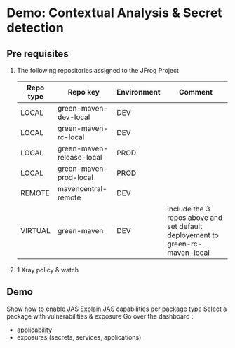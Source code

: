 # Demo: Contextual Analysis & Secret detection

## Pre requisites

1. The following repositories assigned to the JFrog Project

   Repo type | Repo key | Environment | Comment
   ---|---|--- |---
   LOCAL | green-maven-dev-local | DEV |
   LOCAL | green-maven-rc-local | DEV |
   LOCAL | green-maven-release-local | PROD |
   LOCAL | green-maven-prod-local | PROD |
   REMOTE | mavencentral-remote | DEV |
   VIRTUAL | green-maven  | DEV | include the 3 repos above and set default deployement to  green-rc-maven-local

2. 1 Xray policy & watch

## Demo

Show how to enable JAS
Explain JAS capabilities per package type
Select a package with vulnerabilities & exposure
Go over the dashboard :

* applicability
* exposures (secrets, services, applications)
